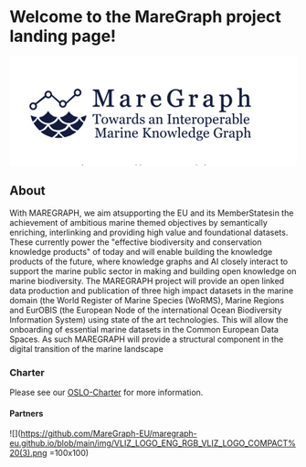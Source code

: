 # Welcome to the MareGraph project landing page!
![](/img/maregraph-horizontal.png)

## About
With MAREGRAPH, we aim atsupporting the EU and its MemberStatesin the achievement of ambitious marine themed
objectives by semantically enriching, interlinking and providing high value and foundational datasets. These currently
power the "effective biodiversity and conservation knowledge products" of today and will enable building the knowledge
products of the future, where knowledge graphs and AI closely interact to support the marine public sector in making and
building open knowledge on marine biodiversity. The MAREGRAPH project will provide an open linked data production
and publication of three high impact datasets in the marine domain (the World Register of Marine Species (WoRMS),
Marine Regions and EurOBIS (the European Node of the international Ocean Biodiversity Information System) using
state of the art technologies. This will allow the onboarding of essential marine datasets in the Common European Data
Spaces. As such MAREGRAPH will provide a structural component in the digital transition of the marine landscape

### Charter
Please see our [OSLO-Charter](/files/Charter_Maregraph_OSLO.pdf) for more information. 

#### Partners

![](https://github.com/MareGraph-EU/maregraph-eu.github.io/blob/main/img/VLIZ_LOGO_ENG_RGB_VLIZ_LOGO_COMPACT%20(3).png =100x100)





